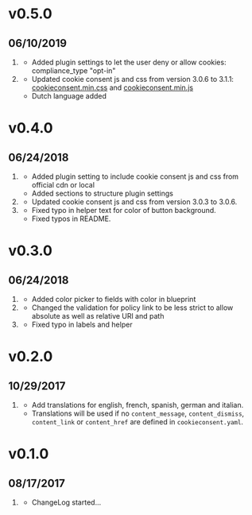 # v0.5.0
##  06/10/2019

1. [](#new)
    * Added plugin settings to let the user deny or allow cookies: compliance_type "opt-in"
2. [](#improved)
    * Updated cookie consent js and css from version 3.0.6 to 3.1.1: [cookieconsent.min.css](https://cdn.jsdelivr.net/npm/cookieconsent@3/build/cookieconsent.min.css) and [cookieconsent.min.js](https://cdn.jsdelivr.net/npm/cookieconsent@3/build/cookieconsent.min.js) 
	* Dutch language added

# v0.4.0
##  06/24/2018

1. [](#new)
    * Added plugin setting to include cookie consent js and css from official cdn or local
    * Added sections to structure plugin settings
2. [](#improved)
    * Updated cookie consent js and css from version 3.0.3 to 3.0.6.
3. [](#bugfix)
    * Fixed typo in helper text for color of button background.
    * Fixed typos in README.

# v0.3.0
##  06/24/2018

1. [](#new)
    * Added color picker to fields with color in blueprint
2. [](#improved)
    * Changed the validation for policy link to be less strict to allow absolute as well as relative URl and path
3. [](#bugfix)
    * Fixed typo in labels and helper


# v0.2.0
##  10/29/2017

1. [](#new)
    * Add translations for english, french, spanish, german and italian.
    * Translations will be used if no `content_message`, `content_dismiss`, `content_link` or `content_href` are defined in `cookieconsent.yaml`.

# v0.1.0
##  08/17/2017

1. [](#new)
    * ChangeLog started...
